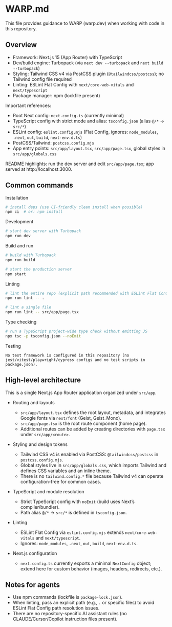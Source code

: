 # WARP.md

This file provides guidance to WARP (warp.dev) when working with code in this repository.

## Overview

- Framework: Next.js 15 (App Router) with TypeScript
- Dev/build engine: Turbopack (via `next dev --turbopack` and `next build --turbopack`)
- Styling: Tailwind CSS v4 via PostCSS plugin (`@tailwindcss/postcss`); no Tailwind config file required
- Linting: ESLint Flat Config with `next/core-web-vitals` and `next/typescript`
- Package manager: npm (lockfile present)

Important references:
- Root Next config: `next.config.ts` (currently minimal)
- TypeScript config with strict mode and alias: `tsconfig.json` (alias `@/*` -> `src/*`)
- ESLint config: `eslint.config.mjs` (Flat Config, ignores: `node_modules`, `.next`, `out`, `build`, `next-env.d.ts`)
- PostCSS/Tailwind: `postcss.config.mjs`
- App entry points: `src/app/layout.tsx`, `src/app/page.tsx`, global styles in `src/app/globals.css`

README highlights: run the dev server and edit `src/app/page.tsx`; app served at http://localhost:3000.

## Common commands

Installation

```bash
# install deps (use CI-friendly clean install when possible)
npm ci  # or: npm install
```

Development

```bash
# start dev server with Turbopack
npm run dev
```

Build and run

```bash
# build with Turbopack
npm run build

# start the production server
npm start
```

Linting

```bash
# lint the entire repo (explicit path recommended with ESLint Flat Config)
npm run lint -- .

# lint a single file
npm run lint -- src/app/page.tsx
```

Type checking

```bash
# run a TypeScript project-wide type check without emitting JS
npx tsc -p tsconfig.json --noEmit
```

Testing

```text
No test framework is configured in this repository (no jest/vitest/playwright/cypress configs and no test scripts in package.json).
```

## High-level architecture

This is a single Next.js App Router application organized under `src/app`.

- Routing and layouts
  - `src/app/layout.tsx` defines the root layout, metadata, and integrates Google fonts via `next/font` (Geist, Geist_Mono).
  - `src/app/page.tsx` is the root route component (home page).
  - Additional routes can be added by creating directories with `page.tsx` under `src/app/<route>`.

- Styling and design tokens
  - Tailwind CSS v4 is enabled via PostCSS: `@tailwindcss/postcss` in `postcss.config.mjs`.
  - Global styles live in `src/app/globals.css`, which imports Tailwind and defines CSS variables and an inline theme.
  - There is no `tailwind.config.*` file because Tailwind v4 can operate configuration-free for common cases.

- TypeScript and module resolution
  - Strict TypeScript config with `noEmit` (build uses Next’s compiler/bundler).
  - Path alias `@/*` -> `src/*` is defined in `tsconfig.json`.

- Linting
  - ESLint Flat Config via `eslint.config.mjs` extends `next/core-web-vitals` and `next/typescript`.
  - Ignores: `node_modules`, `.next`, `out`, `build`, `next-env.d.ts`.

- Next.js configuration
  - `next.config.ts` currently exports a minimal `NextConfig` object; extend here for custom behavior (images, headers, redirects, etc.).

## Notes for agents

- Use npm commands (lockfile is `package-lock.json`).
- When linting, pass an explicit path (e.g., `.` or specific files) to avoid ESLint Flat Config path resolution issues.
- There are no repository-specific AI assistant rules (no CLAUDE/Cursor/Copilot instruction files present).